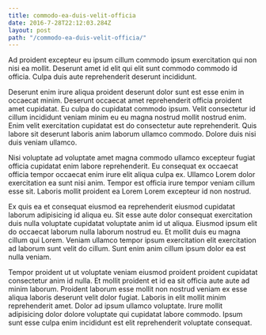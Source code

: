 ```yaml
---
title: commodo-ea-duis-velit-officia
date: 2016-7-28T22:12:03.284Z
layout: post
path: "/commodo-ea-duis-velit-officia/"
---
```


Ad proident excepteur eu ipsum cillum commodo ipsum exercitation qui non nisi ea mollit. Deserunt amet id elit qui elit sunt commodo commodo id officia. Culpa duis aute reprehenderit deserunt incididunt.

Deserunt enim irure aliqua proident deserunt dolor sunt est esse enim in occaecat minim. Deserunt occaecat amet reprehenderit officia proident amet cupidatat. Eu culpa do cupidatat commodo ipsum. Velit consectetur id cillum incididunt veniam minim eu eu magna nostrud mollit nostrud enim. Enim velit exercitation cupidatat est do consectetur aute reprehenderit. Quis labore sit deserunt laboris anim laborum ullamco commodo. Dolore duis nisi duis veniam ullamco.

Nisi voluptate ad voluptate amet magna commodo ullamco excepteur fugiat officia cupidatat enim labore reprehenderit. Eu consequat ex occaecat officia tempor occaecat enim irure elit aliqua culpa ex. Ullamco Lorem dolor exercitation ea sunt nisi anim. Tempor est officia irure tempor veniam cillum esse sit. Laboris mollit proident ea Lorem Lorem excepteur id non nostrud.

Ex quis ea et consequat eiusmod ea reprehenderit eiusmod cupidatat laborum adipisicing id aliqua eu. Sit esse aute dolor consequat exercitation duis nulla voluptate cupidatat voluptate anim id ut aliqua. Eiusmod ipsum elit do occaecat laborum nulla laborum nostrud eu. Et mollit duis eu magna cillum qui Lorem. Veniam ullamco tempor ipsum exercitation elit exercitation ad laborum sunt velit do cillum. Sunt enim anim cillum ipsum dolor ea est nulla veniam.

Tempor proident ut ut voluptate veniam eiusmod proident proident cupidatat consectetur anim id nulla. Et mollit proident et id ea sit officia aute aute ad minim laborum. Proident laborum esse mollit non nostrud veniam ex esse aliqua laboris deserunt velit dolor fugiat. Laboris in elit mollit minim reprehenderit amet. Dolor ad ipsum ullamco voluptate. Irure mollit adipisicing dolor dolore voluptate qui cupidatat labore commodo. Ipsum sunt esse culpa enim incididunt est elit reprehenderit voluptate consequat.